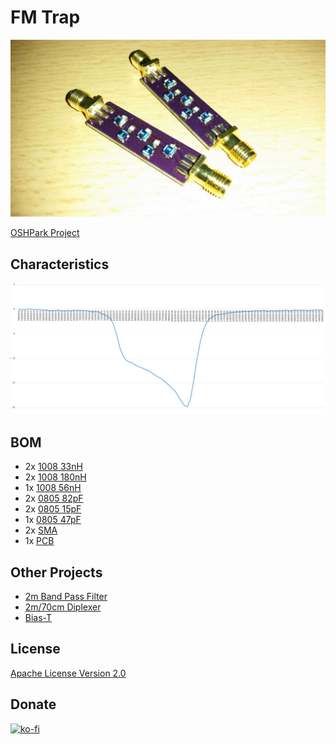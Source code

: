 # FM Trap

![FM Trap](./fm_trap.jpg)

[OSHPark Project](https://oshpark.com/shared_projects/sTO339dT)

## Characteristics

![Characteristics](./fm_trap.png)

## BOM

 - 2x [1008 33nH](https://www.tme.eu/en/details/cw1008-33/smd-coils/ferrocore/)
 - 2x [1008 180nH](https://www.tme.eu/en/details/cw1008-180/smd-coils/ferrocore/)
 - 1x [1008 56nH](https://www.tme.eu/en/details/cw1008-56/smd-coils/ferrocore/)
 - 2x [0805 82pF](https://www.tme.eu/en/details/cc0805jrnpo9820/0805-mlcc-smd-capacitors/yageo/cc0805jrnpo9bn820/)
 - 2x [0805 15pF](https://www.tme.eu/en/details/cc0805jrnpo9150/0805-mlcc-smd-capacitors/yageo/cc0805jrnpo9bn150/)
 - 1x [0805 47pF](https://www.tme.eu/en/details/cc0805jrnpo9470/0805-mlcc-smd-capacitors/yageo/cc0805jrnpo9bn470/)
 - 2x [SMA](https://www.ebay.com/sch/i.html?_from=R40&_sacat=0&_nkw=sma+female+pcb+edge+mount&rt=nc&LH_BIN=1)
 - 1x [PCB](https://oshpark.com/shared_projects/sTO339dT)

## Other Projects

 - [2m Band Pass Filter](https://github.com/kolaCZek/2m-Band-Pass-Filter)
 - [2m/70cm Diplexer](https://github.com/kolaCZek/2m-70cm-Diplexer)
 - [Bias-T](https://github.com/kolaCZek/Bias-T)

## License

[Apache License Version 2.0](./LICENSE)

## Donate

[![ko-fi](https://ko-fi.com/img/githubbutton_sm.svg)](https://ko-fi.com/kolaczek)

